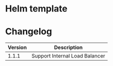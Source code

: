 # Helm template

# Changelog

Version | Description
---     | ----
1.1.1   | Support Internal Load Balancer
